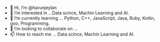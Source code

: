 - 👋 Hi, I’m @harunjeylan
- 👀 I’m interested in ...Data scince, Machin Learning and AI.
- 🌱 I’m currently learning ... Python, C++, JavaScript, Java, Ruby, Kotlin, goo, Programming.
- 💞️ I’m looking to collaborate on ...
- 📫 How to reach me ... Data scince, Machin Learning and AI.

<!---
harunjeylan/harunjeylan is a ✨ special ✨ repository because its `README.md` (this file) appears on your GitHub profile.
You can click the Preview link to take a look at your changes.
--->
